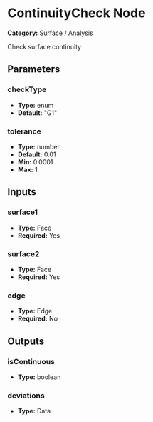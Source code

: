 
# ContinuityCheck Node

**Category:** Surface / Analysis

Check surface continuity

## Parameters


### checkType
- **Type:** enum
- **Default:** "G1"





### tolerance
- **Type:** number
- **Default:** 0.01
- **Min:** 0.0001
- **Max:** 1



## Inputs


### surface1
- **Type:** Face
- **Required:** Yes



### surface2
- **Type:** Face
- **Required:** Yes



### edge
- **Type:** Edge
- **Required:** No



## Outputs


### isContinuous
- **Type:** boolean



### deviations
- **Type:** Data




